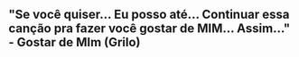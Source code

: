 ## "Se você quiser... Eu posso até... Continuar essa canção pra fazer você gostar de MIM... Assim..." - Gostar de MIm (Grilo) 

<!--
**SophyaCuscuz/SophyaCuscuz** is a ✨ _special_ ✨ repository because its `README.md` (this file) appears on your GitHub profile.

Here are some ideas to get you started:

- 🔭 I’m currently working on ...
- 🌱 I’m currently learning ...
- 👯 I’m looking to collaborate on ...
- 🤔 I’m looking for help with ...
- 💬 Ask me about ...
- 📫 How to reach me: ...
- 😄 Pronouns: ...
- ⚡ Fun fact: ...
-->
